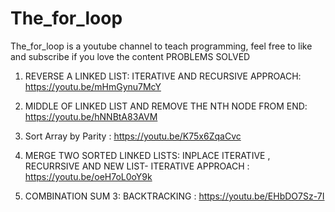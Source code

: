 # The_for_loop
The_for_loop is a youtube channel to teach programming, feel free to like and subscribe if you love the content
PROBLEMS SOLVED

1. REVERSE A LINKED LIST: ITERATIVE AND RECURSIVE APPROACH:  https://youtu.be/mHmGynu7McY


2. MIDDLE OF LINKED LIST AND REMOVE THE NTH NODE FROM END:  https://youtu.be/hNNBtA83AVM

3. Sort Array by Parity : https://youtu.be/K75x6ZqaCvc

4. MERGE TWO SORTED LINKED LISTS:  INPLACE ITERATIVE , RECURRSIVE AND NEW LIST- ITERATIVE APPROACH : https://youtu.be/oeH7oL0oY9k

5. COMBINATION SUM 3: BACKTRACKING : https://youtu.be/EHbDO7Sz-7I
